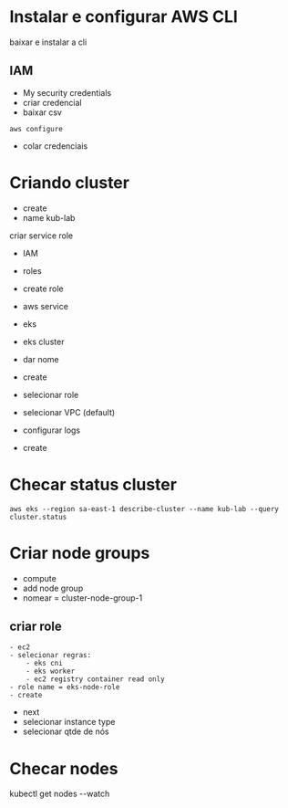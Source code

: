 # Instalar e configurar AWS CLI
baixar e instalar a cli

## IAM
- My security credentials
- criar credencial
- baixar csv

```
aws configure
```
- colar credenciais

# Criando cluster
- create 
- name kub-lab

criar service role
- IAM
- roles
- create role
- aws service
- eks
- eks cluster
- dar nome
- create

- selecionar role
- selecionar VPC (default)
- configurar logs
- create


# Checar status cluster
```
aws eks --region sa-east-1 describe-cluster --name kub-lab --query cluster.status
```

# Criar node groups
- compute
- add node group
- nomear = cluster-node-group-1
## criar role
    - ec2
    - selecionar regras: 
        - eks cni
        - eks worker
        - ec2 registry container read only
    - role name = eks-node-role
    - create

- next
- selecionar instance type
- selecionar qtde de nós

# Checar nodes
kubectl get nodes --watch